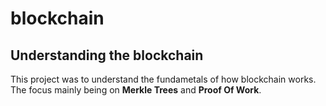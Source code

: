 # blockchain

## Understanding the blockchain

This project was to understand the fundametals of how blockchain works. The focus
mainly being on **Merkle Trees** and **Proof Of Work**.
